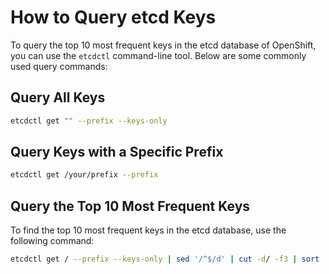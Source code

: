 # How to Query etcd Keys

To query the top 10 most frequent keys in the etcd database of OpenShift, you can use the `etcdctl` command-line tool. Below are some commonly used query commands:

## Query All Keys

```sh
etcdctl get "" --prefix --keys-only
```

## Query Keys with a Specific Prefix

```sh
etcdctl get /your/prefix --prefix
```

## Query the Top 10 Most Frequent Keys

To find the top 10 most frequent keys in the etcd database, use the following command:

```sh
etcdctl get / --prefix --keys-only | sed '/^$/d' | cut -d/ -f3 | sort | uniq -c | sort -rn | head
```

